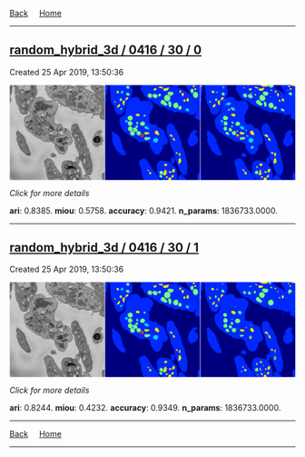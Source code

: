 
[Back](..)&nbsp;&nbsp;&nbsp;&nbsp;&nbsp;[Home](https://leapmanlab.github.io/snapshots)

---

<div class="summary"><a href="0"><h2>random_hybrid_3d / 0416 / 30 / 0</h2></a><p>Created 25 Apr 2019, 13:50:36
</p><a href="0"><img src="0/media/summary.png" align="center"></a><p>
<i>Click for more details</i>
</p></div>

**ari**: 0.8385. **miou**: 0.5758. **accuracy**: 0.9421. **n_params**: 1836733.0000. 

---

<div class="summary"><a href="1"><h2>random_hybrid_3d / 0416 / 30 / 1</h2></a><p>Created 25 Apr 2019, 13:50:36
</p><a href="1"><img src="1/media/summary.png" align="center"></a><p>
<i>Click for more details</i>
</p></div>

**ari**: 0.8244. **miou**: 0.4232. **accuracy**: 0.9349. **n_params**: 1836733.0000. 

---

[Back](..)&nbsp;&nbsp;&nbsp;&nbsp;&nbsp;[Home](https://leapmanlab.github.io/snapshots)

---